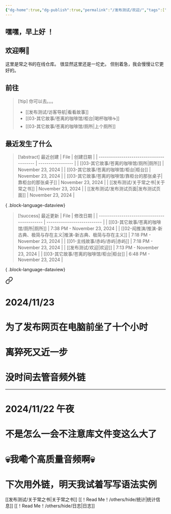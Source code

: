 ```yaml
---
{"dg-home":true,"dg-publish":true,"permalink":"/发布测试/欢迎/","tags":["gardenEntry"],"dgPassFrontmatter":true,"noteIcon":"\\！Read Me！\\others\\data\\svg","created":"2024-11-23T17:35:15.000+08:00","updated":"2024-11-23T19:13:07.257+08:00"}
---
```


## 嘿嘿，早上好 ！
## 欢迎啊👋

这里是常之书的在线仓库。
很显然这里还是一坨史。
但别着急，我会慢慢让它更好的。

## 前往

> [!tip] 你可以去。。。
> - [[发布测试/访客导航\|看看故事]]
> - [[03-其它故事/苍离的咖啡馆/柜台\|喝杯咖啡☕]]
> - [[03-其它故事/苍离的咖啡馆/厕所\|上个厕所]]

## 最近发生了什么
>[!abstract] 最近创建
> | File                                     | 创建日期              |
> | ---------------------------------------- | ----------------- |
> | [[03-其它故事/苍离的咖啡馆/厕所\|厕所]]             | November 23, 2024 |
> | [[03-其它故事/苍离的咖啡馆/柜台\|柜台]]             | November 23, 2024 |
> | [[03-其它故事/苍离的咖啡馆/靠柜台的那张桌子\|靠柜台的那张桌子]] | November 23, 2024 |
> | [[发布测试/关于常之书\|关于常之书]]                 | November 23, 2024 |
> | [[发布测试/发布测试页面\|发布测试页面]]               | November 23, 2024 |
> 
{ .block-language-dataview}

>[!success] 最近更新
> | File                                         | 修改日期                        |
> | -------------------------------------------- | --------------------------- |
> | [[03-其它故事/苍离的咖啡馆/厕所\|厕所]]                 | 7:38 PM - November 23, 2024 |
> | [[02-闳推演/推演-新古典、极简与存在主义\|推演-新古典、极简与存在主义]] | 7:18 PM - November 23, 2024 |
> | [[01-主线故事/赤屿/赤屿\|赤屿]]                     | 7:18 PM - November 23, 2024 |
> | [[发布测试/欢迎\|欢迎]]                           | 7:13 PM - November 23, 2024 |
> | [[03-其它故事/苍离的咖啡馆/柜台\|柜台]]                 | 6:48 PM - November 23, 2024 |
> 
{ .block-language-dataview}


<div class="transclusion internal-embed is-loaded"><a class="markdown-embed-link" href="/read-me/others/hide//" aria-label="Open link"><svg xmlns="http://www.w3.org/2000/svg" width="24" height="24" viewBox="0 0 24 24" fill="none" stroke="currentColor" stroke-width="2" stroke-linecap="round" stroke-linejoin="round" class="svg-icon lucide-link"><path d="M10 13a5 5 0 0 0 7.54.54l3-3a5 5 0 0 0-7.07-7.07l-1.72 1.71"></path><path d="M14 11a5 5 0 0 0-7.54-.54l-3 3a5 5 0 0 0 7.07 7.07l1.71-1.71"></path></svg></a><div class="markdown-embed">





# 2024/11/23
# 为了发布网页在电脑前坐了十个小时
# 离猝死又近一步
# 没时间去管音频外链
---
# 2024/11/22 午夜
# 不是怎么一会不注意库文件变这么大了
# 💀我嘞个高质量音频啊💀
# 下次用外链，明天我试着写写语法实例

</div></div>


[[发布测试/关于常之书\|关于常之书]]
[[！Read Me！/others/hide/统计\|统计信息]]
[[！Read Me！/others/hide/日志\|日志]]
